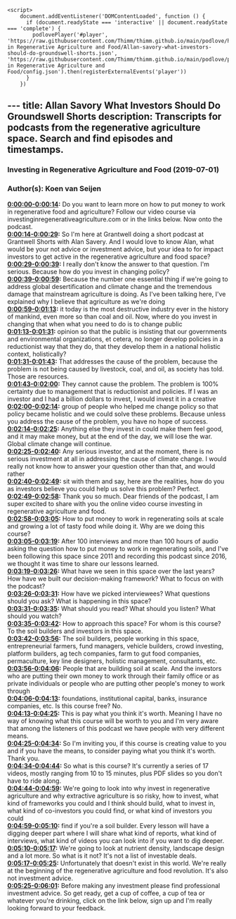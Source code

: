 <script src="https://cdn.podlove.org/web-player/embed.js"></script>
    <script>
        document.addEventListener('DOMContentLoaded', function () {
          if (document.readyState === 'interactive' || document.readyState === 'complete') {
            podlovePlayer('#player', 'https://raw.githubusercontent.com/Thimm/thimm.github.io/main/podlove/https://raw.githubusercontent.com/Thimm/thimm.github.io/main/podlove/podlove/Investing in Regenerative Agriculture and Food/Allan-savory-what-investors-should-do-groundswell-shorts.json', 'https://raw.githubusercontent.com/Thimm/thimm.github.io/main/podlove/podlove/Investing in Regenerative Agriculture and Food/config.json').then(registerExternalEvents('player'))
          }
        })
  </script>---
title: Allan Savory What Investors Should Do Groundswell Shorts
description: Transcripts for podcasts from the regenerative agriculture space. Search and find episodes and timestamps.
---

### Investing in Regenerative Agriculture and Food  (2019-07-01)  
### Author(s): Koen van Seijen  

**[0:00:00-0:00:14](https://investinginregenerativeagriculture.com/2019/07/01/allan-savory/#t=0:00:00):**  Do you want to learn more on how to put money to work in regenerative food and agriculture?  Follow our video course via investinginregenerativeagriculture.com or in the links below.  Now onto the podcast.  
**[0:00:14-0:00:29](https://investinginregenerativeagriculture.com/2019/07/01/allan-savory/#t=0:00:14):**  So I'm here at Grantwell doing a short podcast at Grantwell Shorts with Alan Savery.  And I would love to know Alan, what would be your not advice or investment advice, but  your idea to for impact investors to get active in the regenerative agriculture and food space?  
**[0:00:29-0:00:39](https://investinginregenerativeagriculture.com/2019/07/01/allan-savory/#t=0:00:29):**  I really don't know the answer to that question.  I'm serious.  Because how do you invest in changing policy?  
**[0:00:39-0:00:59](https://investinginregenerativeagriculture.com/2019/07/01/allan-savory/#t=0:00:39):**  Because the number one essential thing if we're going to address global desertification  and climate change and the tremendous damage that mainstream agriculture is doing.  As I've been talking here, I've explained why I believe that agriculture as we're doing  
**[0:00:59-0:01:13](https://investinginregenerativeagriculture.com/2019/07/01/allan-savory/#t=0:00:59):**  it today is the most destructive industry ever in the history of mankind, even more  so than coal and oil.  Now, where do you invest in changing that when what you need to do is to change public  
**[0:01:13-0:01:31](https://investinginregenerativeagriculture.com/2019/07/01/allan-savory/#t=0:01:13):**  opinion so that the public is insisting that our governments and environmental organizations,  et cetera, no longer develop policies in a reductionist way that they do, that they develop  them in a national holistic context, holistically?  
**[0:01:31-0:01:43](https://investinginregenerativeagriculture.com/2019/07/01/allan-savory/#t=0:01:31):**  That addresses the cause of the problem, because the problem is not being caused by livestock,  coal, and oil, as society has told.  Those are resources.  
**[0:01:43-0:02:00](https://investinginregenerativeagriculture.com/2019/07/01/allan-savory/#t=0:01:43):**  They cannot cause the problem.  The problem is 100% certainty due to management that is reductionist and policies.  If I was an investor and I had a billion dollars to invest, I would invest it in a creative  
**[0:02:00-0:02:14](https://investinginregenerativeagriculture.com/2019/07/01/allan-savory/#t=0:02:00):**  group of people who helped me change policy so that policy became holistic and we could  solve these problems.  Because unless you address the cause of the problem, you have no hope of success.  
**[0:02:14-0:02:25](https://investinginregenerativeagriculture.com/2019/07/01/allan-savory/#t=0:02:14):**  Anything else they invest in could make them feel good, and it may make money, but at the  end of the day, we will lose the war.  Global climate change will continue.  
**[0:02:25-0:02:40](https://investinginregenerativeagriculture.com/2019/07/01/allan-savory/#t=0:02:25):**  Any serious investor, and at the moment, there is no serious investment at all in addressing  the cause of climate change.  I would really not know how to answer your question other than that, and would rather  
**[0:02:40-0:02:49](https://investinginregenerativeagriculture.com/2019/07/01/allan-savory/#t=0:02:40):**  sit with them and say, here are the realities, how do you as investors believe you could  help us solve this problem?  Perfect.  
**[0:02:49-0:02:58](https://investinginregenerativeagriculture.com/2019/07/01/allan-savory/#t=0:02:49):**  Thank you so much.  Dear friends of the podcast, I am super excited to share with you the online video course  investing in regenerative agriculture and food.  
**[0:02:58-0:03:05](https://investinginregenerativeagriculture.com/2019/07/01/allan-savory/#t=0:02:58):**  How to put money to work in regenerating soils at scale and growing a lot of tasty food while  doing it.  Why are we doing this course?  
**[0:03:05-0:03:19](https://investinginregenerativeagriculture.com/2019/07/01/allan-savory/#t=0:03:05):**  After 100 interviews and more than 100 hours of audio asking the question how to put money  to work in regenerating soils, and I've been following this space since 2011 and recording  this podcast since 2016, we thought it was time to share our lessons learned.  
**[0:03:19-0:03:26](https://investinginregenerativeagriculture.com/2019/07/01/allan-savory/#t=0:03:19):**  What have we seen in this space over the last years?  How have we built our decision-making framework?  What to focus on with the podcast?  
**[0:03:26-0:03:31](https://investinginregenerativeagriculture.com/2019/07/01/allan-savory/#t=0:03:26):**  How have we picked interviewees?  What questions should you ask?  What is happening in this space?  
**[0:03:31-0:03:35](https://investinginregenerativeagriculture.com/2019/07/01/allan-savory/#t=0:03:31):**  What should you read?  What should you listen?  What should you watch?  
**[0:03:35-0:03:42](https://investinginregenerativeagriculture.com/2019/07/01/allan-savory/#t=0:03:35):**  How to approach this space?  For whom is this course?  To the soil builders and investors in this space.  
**[0:03:42-0:03:56](https://investinginregenerativeagriculture.com/2019/07/01/allan-savory/#t=0:03:42):**  The soil builders, people working in this space, entrepreneurial farmers, fund managers,  vehicle builders, crowd investing, platform builders, ag tech companies, farm to gut food  companies, permaculture, key line designers, holistic management, consultants, etc.  
**[0:03:56-0:04:06](https://investinginregenerativeagriculture.com/2019/07/01/allan-savory/#t=0:03:56):**  People that are building soil at scale.  And the investors who are putting their own money to work through their family office  or as private individuals or people who are putting other people's money to work through  
**[0:04:06-0:04:13](https://investinginregenerativeagriculture.com/2019/07/01/allan-savory/#t=0:04:06):**  foundations, institutional capital, banks, insurance companies, etc.  Is this course free?  No.  
**[0:04:13-0:04:25](https://investinginregenerativeagriculture.com/2019/07/01/allan-savory/#t=0:04:13):**  This is pay what you think it's worth.  Meaning I have no way of knowing what this course will be worth to you and I'm very aware  that among the listeners of this podcast we have people with very different means.  
**[0:04:25-0:04:34](https://investinginregenerativeagriculture.com/2019/07/01/allan-savory/#t=0:04:25):**  So I'm inviting you, if this course is creating value to you and if you have the means, to  consider paying what you think it's worth.  Thank you.  
**[0:04:34-0:04:44](https://investinginregenerativeagriculture.com/2019/07/01/allan-savory/#t=0:04:34):**  So what is this course?  It's currently a series of 17 videos, mostly ranging from 10 to 15 minutes, plus PDF slides  so you don't have to ride along.  
**[0:04:44-0:04:59](https://investinginregenerativeagriculture.com/2019/07/01/allan-savory/#t=0:04:44):**  We're going to look into why invest in regenerative agriculture and why extractive agriculture  is so risky, how to invest, what kind of frameworks you could and I think should build, what to  invest in, what kind of co-investors you could find, or what kind of investors you could  
**[0:04:59-0:05:10](https://investinginregenerativeagriculture.com/2019/07/01/allan-savory/#t=0:04:59):**  find if you're a soil builder.  Every lesson will have a digging deeper part where I will share what kind of reports, what  kind of interviews, what kind of videos you can look into if you want to dig deeper.  
**[0:05:10-0:05:17](https://investinginregenerativeagriculture.com/2019/07/01/allan-savory/#t=0:05:10):**  We're going to look at nutrient density, landscape design and a lot more.  So what is it not?  It's not a list of investable deals.  
**[0:05:17-0:05:25](https://investinginregenerativeagriculture.com/2019/07/01/allan-savory/#t=0:05:17):**  Unfortunately that doesn't exist in this world.  We're really at the beginning of the regenerative agriculture and food revolution.  It's also not investment advice.  
**[0:05:25-0:06:01](https://investinginregenerativeagriculture.com/2019/07/01/allan-savory/#t=0:05:25):**  Before making any investment please find professional investment advice.  So get ready, get a cup of coffee, a cup of tea or whatever you're drinking, click on  the link below, sign up and I'm really looking forward to your feedback.  